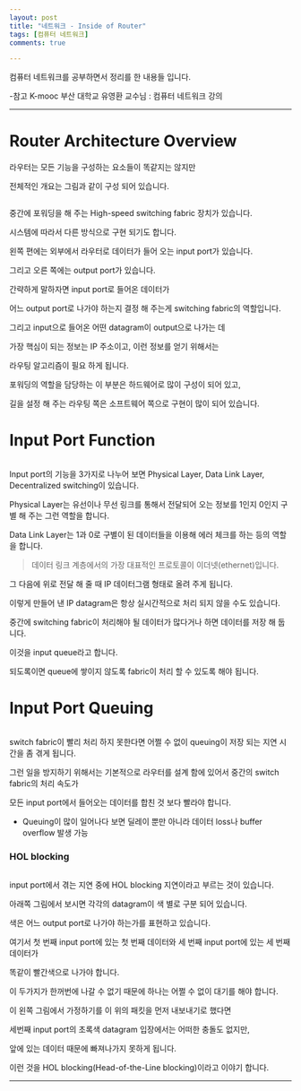 ```yaml
---
layout: post
title: "네트워크 - Inside of Router"
tags: [컴퓨터 네트워크]
comments: true

---
```


컴퓨터 네트워크를 공부하면서 정리를 한 내용들 입니다.

-참고 K-mooc 부산 대학교 유영환 교수님 : 컴퓨터 네트워크 강의

---

# Router Architecture Overview

라우터는 모든 기능을 구성하는 요소들이 똑같지는 않지만 

전체적인 개요는 그림과 같이 구성 되어 있습니다.

<img src="">

중간에 포워딩을 해 주는 High-speed switching fabric 장치가 있습니다.

시스템에 따라서 다른 방식으로 구현 되기도 합니다.

왼쪽 편에는 외부에서 라우터로 데이터가 들어 오는 input port가 있습니다.

그리고 오른 쪽에는 output port가 있습니다.

간략하게 말하자면 input port로 들어온 데이터가 

어느 output port로 나가야 하는지 결정 해 주는게 switching fabric의 역할입니다.

그리고 input으로 들어온 어떤 datagram이 output으로 나가는 데 

가장 핵심이 되는 정보는 IP 주소이고, 이런 정보를 얻기 위해서는 

라우팅 알고리즘이 필요 하게 됩니다.

포워딩의 역할을 담당하는 이 부분은 하드웨어로 많이 구성이 되어 있고, 

길을 설정 해 주는 라우팅 쪽은 소프트웨어 쪽으로 구현이 많이 되어 있습니다.

# Input Port Function

<img src="">

Input port의 기능을 3가지로 나누어 보면 Physical Layer, Data Link Layer, Decentralized switching이 있습니다.

Physical Layer는 유선이나 무선 링크를 통해서 전달되어 오는 정보를 1인지 0인지 구별 해 주는 그런 역할을 합니다.

Data Link Layer는 1과 0로 구별이 된 데이터들을 이용해 에러 체크를 하는 등의 역할을 합니다.

> 데이터 링크 계층에서의 가장 대표적인 프로토콜이 이더넷(ethernet)입니다.

그 다음에 위로 전달 해 줄 때 IP 데이터그램 형태로 올려 주게 됩니다.

이렇게 만들어 낸 IP datagram은 항상 실시간적으로 처리 되지 않을 수도 있습니다. 

중간에 switching fabric이 처리해야 될 데이터가 많다거나 하면 데이터를 저장 해 둡니다.

이것을 input queue라고 합니다.

되도록이면 queue에 쌓이지 않도록 fabric이 처리 할 수 있도록 해야 됩니다.

# Input Port Queuing

<img src="">

switch fabric이 빨리 처리 하지 못한다면 어쩔 수 없이 queuing이 저장 되는 지연 시간을 좀 겪게 됩니다.

그런 일을 방지하기 위해서는 기본적으로 라우터를 설계 함에 있어서 중간의 switch fabric의 처리 속도가

모든 input port에서 들어오는 데이터를 합친 것 보다 빨라야 합니다.

* Queuing이 많이 일어나다 보면 딜레이 뿐만 아니라 데이터 loss나 buffer overflow 발생 가능 

### HOL blocking

<img src="">

input port에서 겪는 지연 중에 HOL blocking 지연이라고 부르는 것이 있습니다.

아래쪽 그림에서 보시면 각각의 datagram이 색 별로 구분 되어 있습니다.

색은 어느 output port로 나가야 하는가를 표현하고 있습니다.

여기서 첫 번째 input port에 있는 첫 번째 데이터와 세 번째 input port에 있는 세 번째 데이터가 

똑같이 빨간색으로 나가야 합니다.

이 두가지가 한꺼번에 나갈 수 없기 때문에 하나는 어쩔 수 없이 대기를 해야 합니다.

이 왼쪽 그림에서 가정하기를 이 위의 패킷을 먼저 내보내기로 했다면

세번째 input port의 초록색 datagram 입장에서는 어떠한 충돌도 없지만, 

앞에 있는 데이터 때문에 빠져나가지 못하게 됩니다. 

이런 것을 HOL blocking(Head-of-the-Line blocking)이라고 이야기 합니다.

---
